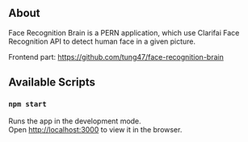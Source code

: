 ## About

Face Recognition Brain is a PERN application, which use Clarifai Face Recognition API to detect human face in a given picture.

Frontend part: https://github.com/tung47/face-recognition-brain

## Available Scripts

### `npm start`

Runs the app in the development mode.<br />
Open [http://localhost:3000](http://localhost:3000) to view it in the browser.